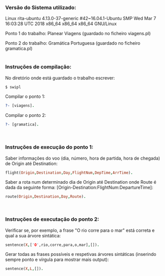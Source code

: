 ### Versão do Sistema utilizado:
Linux rita-ubuntu 4.13.0-37-generic #42~16.04.1-Ubuntu SMP Wed Mar 7 16:03:28 UTC 2018 x86_64 x86_64 x86_64 GNU/Linux
<br />

Ponto 1 do trabalho: Planear Viagens (guardado no ficheiro viagens.pl)

Ponto 2 do trabalho: Gramática Portuguesa (guardado no ficheiro gramatica.pl)
<br />
<br />

### Instruções de compilação:

No diretório onde está guardado o trabalho escrever:
````Bash
$ swipl
````

Compilar o ponto 1:
````ProLog
?- [viagens].
````

Compilar o ponto 2:
````ProLog
?- [gramatica].
````
<br />

### Instruções de execução do ponto 1:
Saber informações do voo (dia, número, hora de partida, hora de chegada) de Origin até Destination:
````ProLog
flight(Origin,Destination,Day,FlightNum,DepTime,ArrTime).
````

Saber a rota num determinado dia de Origin até Destination onde Route é dada da seguinte forma: [Origin-Destination:FlightNum:DepartureTime]:
````Prolog
route(Origin,Destination,Day,Route).
````
<br />

### Instruções de executação do ponto 2:

Verificar se, por exemplo, a frase "O rio corre para o mar" está correta e qual a sua árvore sintática:
````ProLog
sentence(X,['O',rio,corre,para,o,mar],[]).
````

Gerar todas as frases possíveis e respetivas árvores sintáticas (inserindo sempre ponto e vírgula para mostrar mais output):
````ProLog
sentence(X,L,[]).
````
